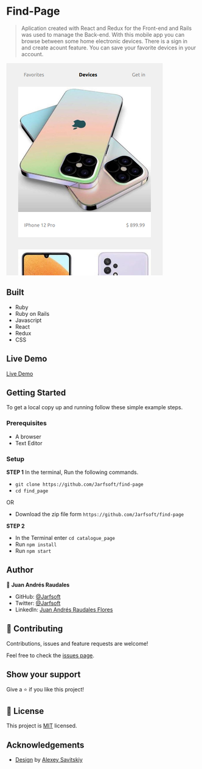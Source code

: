# Find-Page

> Aplication created with React and Redux for the Front-end and Rails was used to manage the Back-end. With this mobile app you can browse between some home electronic devices. There is a sign in and create acount feature. You can save your favorite devices in your account.

![screenshot](./screenshot.png)

## Built

- Ruby
- Ruby on Rails
- Javascript
- React
- Redux
- CSS

## Live Demo

[Live Demo](https://find-your-device.netlify.app/)


## Getting Started

To get a local copy up and running follow these simple example steps.

### Prerequisites

- A browser
- Text Editor

### Setup

**STEP 1**
In the terminal, Run the following commands.

- `git clone https://github.com/Jarfsoft/find-page`
- `cd find_page`

OR

- Download the zip file form `https://github.com/Jarfsoft/find-page`

**STEP 2**

- In the Terminal enter `cd catalogue_page`
- Run `npm install`
- Run `npm start`

## Author

👤 **Juan Andrés Raudales**

- GitHub: [@Jarfsoft](https://github.com/Jarfsoft)
- Twitter: [@Jarfsoft](https://twitter.com/Jarfsoft)
- LinkedIn: [Juan Andrés Raudales Flores](https://www.linkedin.com/in/juan-raudales-flores/)

## 🤝 Contributing

Contributions, issues and feature requests are welcome!

Feel free to check the [issues page](https://github.com/Jarfsoft/find-page/issues).

## Show your support

Give a ⭐️ if you like this project!

## 📝 License

This project is [MIT](https://opensource.org/licenses/MIT) licensed.

## Acknowledgements

- [Design](https://www.behance.net/gallery/37706679/Circle-(Landing-page-Dashboard-Mobile-App)) by [Alexey Savitskiy](https://www.behance.net/alexey_savitskiy)
